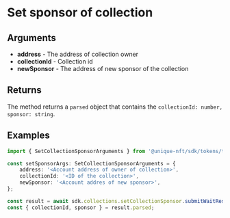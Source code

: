 # Set sponsor of collection

## Arguments

- **address** - The address of collection owner
- **collectionId** - Collection id
- **newSponsor** - The address of new sponsor of the collection

## Returns

The method returns a `parsed` object that contains the `collectionId: number, sponsor: string`.

## Examples

```typescript
import { SetCollectionSponsorArguments } from '@unique-nft/sdk/tokens/types';

const setSponsorArgs: SetCollectionSponsorArguments = {
    address: '<Account address of owner of collection>',
    collectionId: '<ID of the collection>',
    newSponsor: '<Account addres of new sponsor>',
};

const result = await sdk.collections.setCollectionSponsor.submitWaitResult(setSponsorArgs);
const { collectionId, sponsor } = result.parsed;
```
